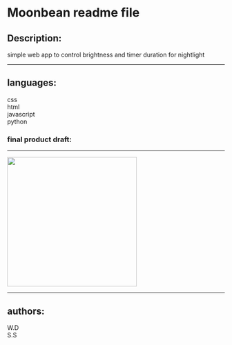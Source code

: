 
# Moonbean readme file


## Description:
simple web app to control brightness and timer duration for nightlight
***
## languages:
css\
html\
javascript\
python
### final product draft:
***
<img src="https://github.com/user-attachments/assets/3424f94c-e307-4851-9bac-ef07b2be5ae5" width="300">

***
## authors:
 W.D\
 S.S


